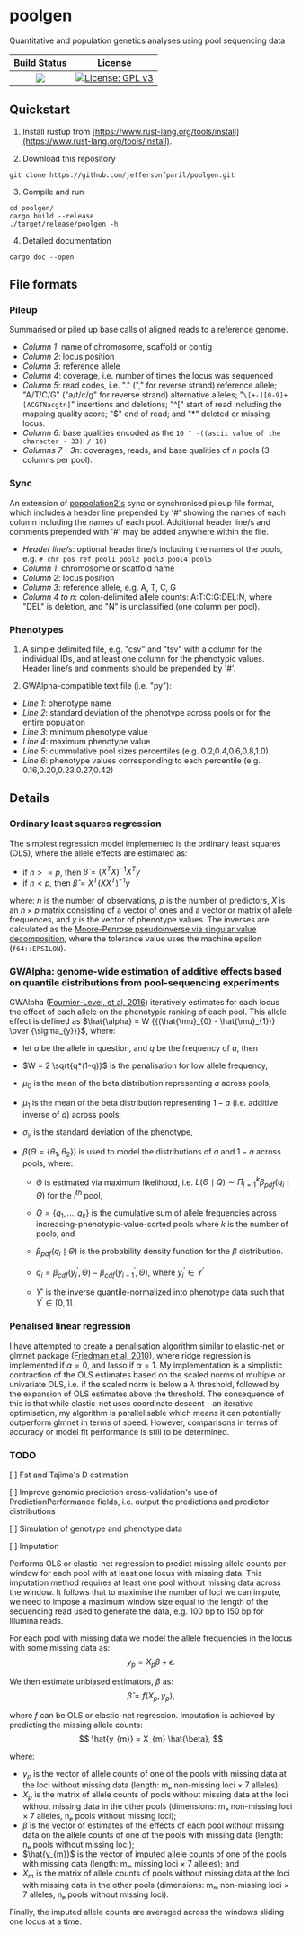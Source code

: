 # poolgen

Quantitative and population genetics analyses using pool sequencing data

|**Build Status**|**License**|
|:---:|:---:|
| <a href="https://github.com/jeffersonfparil/poolgen/actions"><img src="https://github.com/jeffersonfparil/poolgen/actions/workflows/rust.yml/badge.svg"></a> | [![License: GPL v3](https://img.shields.io/badge/License-GPLv3-blue.svg)](https://www.gnu.org/licenses/gpl-3.0) |

## Quickstart

1. Install rustup from [https://www.rust-lang.org/tools/install](https://www.rust-lang.org/tools/install).

2. Download this repository

```shell
git clone https://github.com/jeffersonfparil/poolgen.git
```

3. Compile and run

```shell
cd poolgen/
cargo build --release
./target/release/poolgen -h
```

4. Detailed documentation

```shell
cargo doc --open
```

## File formats

### Pileup

Summarised or piled up base calls of aligned reads to a reference genome.

- *Column 1*:       name of chromosome, scaffold or contig
- *Column 2*:       locus position
- *Column 3*:       reference allele
- *Column 4*:       coverage, i.e. number of times the locus was sequenced
- *Column 5*:       read codes, i.e. "." ("," for reverse strand) reference allele; "A/T/C/G" ("a/t/c/g" for reverse strand) alternative alleles; "`\[+-][0-9]+[ACGTNacgtn]`" insertions and deletions; "^[" start of read including the mapping quality score; "$" end of read; and "*" deleted or missing locus.
- *Column 6*:       base qualities encoded as the `10 ^ -((ascii value of the character - 33) / 10)`
- *Columns 7 - 3n*: coverages, reads, and base qualities of *n* pools (3 columns per pool).

### Sync

An extension of [popoolation2's](https://academic.oup.com/bioinformatics/article/27/24/3435/306737) sync or synchronised pileup file format, which includes a header line prepended by '#' showing the names of each column including the names of each pool. Additional header line/s and comments prepended with '#' may be added anywhere within the file.

- *Header line/s*:  optional header line/s including the names of the pools, e.g. `# chr pos ref pool1 pool2 pool3 pool4 pool5`
- *Column 1*:       chromosome or scaffold name
- *Column 2*:       locus position 
- *Column 3*:       reference allele, e.g. A, T, C, G 
- *Column 4 to n*:  colon-delimited allele counts: A:T:C:G:DEL:N, where "DEL" is deletion, and "N" is unclassified (one column per pool).

### Phenotypes

1. A simple delimited file, e.g. "csv" and "tsv" with a column for the individual IDs, and at least one column for the phenotypic values. Header line/s and comments should be prepended by '#'.

2. GWAlpha-compatible text file (i.e. "py"):

- *Line 1*: phenotype name
- *Line 2*: standard deviation of the phenotype across pools or for the entire population
- *Line 3*: minimum phenotype value
- *Line 4*: maximum phenotype value
- *Line 5*: cummulative pool sizes percentiles (e.g. 0.2,0.4,0.6,0.8,1.0)
- *Line 6*: phenotype values corresponding to each percentile (e.g. 0.16,0.20,0.23,0.27,0.42)

## Details

### Ordinary least squares regression

The simplest regression model implemented is the ordinary least squares (OLS), where the allele effects are estimated as:

- if $n >= p$, then $\hat{\beta} = (X^{T}X)^{-1} X^{T} y$
- if $n < p$, then $\hat{\beta} = X^{T} (XX^{T})^{-1} y$

where: $n$ is the number of observations, $p$ is the number of predictors, $X$ is an $n \times p$ matrix consisting of a vector of ones and a vector or matrix of allele frequences, and $y$ is the vector of phenotype values. The inverses are calculated as the [Moore-Penrose pseudoinverse via singular value decomposition](https://en.wikipedia.org/wiki/Moore%E2%80%93Penrose_inverse#Singular_value_decomposition_(SVD)), where the tolerance value uses the machine epsilon (`f64::EPSILON`).

### GWAlpha: genome-wide estimation of additive effects based on quantile distributions from pool-sequencing experiments

GWAlpha ([Fournier-Level, et al, 2016](https://doi.org/10.1093/bioinformatics/btw805)) iteratively estimates for each locus the effect of each allele on the phenotypic ranking of each pool. This allele effect is defined as $\hat{\alpha} = W {{(\hat{\mu}_{0} - \hat{\mu}_{1})} \over {\sigma_{y}}}$, where:

- let $a$ be the allele in question, and $q$ be the frequency of $a$, then

- $W = 2 \sqrt{q*(1-q)}$ is the penalisation for low allele frequency,

- $\mu_{0}$ is the mean of the beta distribution representing $a$ across pools,

- $\mu_{1}$ is the mean of the beta distribution representing $1-a$ (i.e. additive inverse of $a$) across pools,

- $\sigma_{y}$ is the standard deviation of the phenotype,

- $\beta(\Theta=\{\theta_{1}, \theta_{2}\})$ is used to model the distributions of $a$ and $1-a$ across pools, where:

  - $\Theta$ is estimated via maximum likelihood, i.e. $L(\Theta \mid Q) \sim \Pi^{k}_{i=1} \beta_{pdf}(q_{i} \mid \Theta)$ for the $i^{th}$ pool,

  - $Q = \{q_{1},...,q_{k}\}$ is the cumulative sum of allele frequencies across increasing-phenotypic-value-sorted pools where $k$ is the number of pools, and

  - $\beta_{pdf}(q_{i} \mid \Theta)$ is the probability density function for the $\beta$ distribution.

  - $q_{i} = \beta_{cdf}(y^{\prime}_{i},\Theta) - \beta_{cdf}(y^{\prime}_{i-1},\Theta)$, where $y^{\prime}_{i} \in Y^{\prime}$

  - $Y'$ is the inverse quantile-normalized into phenotype data such that $Y^{\prime} \in [0,1]$.

### Penalised linear regression

I have attempted to create a penalisation algorithm similar to elastic-net or glmnet package ([Friedman et al, 2010](https://doi.org/10.18637/jss.v033.i01)), where ridge regression is implemented if $\alpha = 0$, and lasso if $\alpha = 1$. My implementation is a simplistic contraction of the OLS estimates based on the scaled norms of multiple or univariate OLS, i.e. if the scaled norm is below a $\lambda$ threshold, followed by the expansion of OLS estimates above the threshold. The consequence of this is that while elastic-net uses coordinate descent - an iterative optimisation, my algorithm is parallelisable which means it can potentially outperform glmnet in terms of speed. However, comparisons in terms of accuracy or model fit performance is still to be determined.

### TODO

[ ] Fst and Tajima's D estimation

[ ] Improve genomic prediction cross-validation's use of PredictionPerformance fields, i.e. output the predictions and predictor distributions

[ ] Simulation of genotype and phenotype data

[ ] Imputation

Performs OLS or elastic-net regression to predict missing allele counts per window for each pool with at least one locus with missing data. This imputation method requires at least one pool without missing data across the window. It follows that to maximise the number of loci we can impute, we need to impose a maximum window size equal to the length of the sequencing read used to generate the data, e.g. 100 bp to 150 bp for Illumina reads.

For each pool with missing data we model the allele frequencies in the locus with some missing data as:
$$ y_{p} = X_{p}\beta + \epsilon. $$

We then estimate unbiased estimators, $\beta$ as:
$$ \hat{\beta} = f(X_{p}, y_{p{}}), $$

where $f$ can be OLS or elastic-net regression. Imputation is achieved by predicting the missing allele counts:
$$ \hat{y_{m}} = X_{m} \hat{\beta}, $$

where:

- $y_{p}$ is the vector of allele counts of one of the pools with missing data at the loci without missing data (length: mₚ non-missing loci × 7 alleles);
- $X_{p}$ is the matrix of allele counts of pools without missing data at the loci without missing data in the other pools (dimensions: mₚ non-missing loci × 7 alleles, nₚ pools without missing loci);
- $\hat{\beta}$ is the vector of estimates of the effects of each pool without missing data on the allele counts of one of the pools with missing data (length: nₚ pools without missing loci);
- $\hat{y_{m}}$ is the vector of imputed allele counts of one of the pools with missing data (length: mₘ missing loci × 7 alleles); and
- $X_{m}$ is the matrix of allele counts of pools without missing data at the loci with missing data in the other pools (dimensions: mₘ non-missing loci × 7 alleles, nₚ pools without missing loci).

Finally, the imputed allele counts are averaged across the windows sliding one locus at a time.
